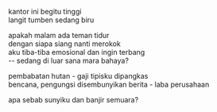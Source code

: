 kantor ini begitu tinggi  
langit tumben sedang biru

apakah malam ada teman tidur  
dengan siapa siang nanti merokok  
aku tiba-tiba emosional dan ingin terbang  
-- sedang di luar sana mara bahaya?

pembabatan hutan - gaji tipisku dipangkas  
bencana, pengungsi disembunyikan berita - laba perusahaan

apa sebab sunyiku dan banjir semuara?
